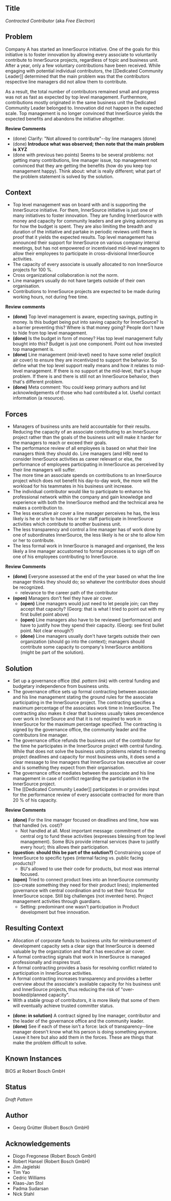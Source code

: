 ## Title

_Contracted Contributor_ (aka _Free Electron_)

## Problem

Company A has started an InnerSource initiative. One of the goals for this
initiative is to foster innovation by allowing every associate to voluntarily
contribute to InnerSource projects, regardless of topic and business unit. 
After a year, only a few voluntary contributions have been received. While
engaging with potential individual contributors, the [[Dedicated Community Leader]]
determined that the main problem was that the contributors respective line 
managers did not allow them to contribute.

As a result, the total number of contributors remained small and progress was
not as fast as expected by top level management. Furthermore, contributions
mostly originated in the same business unit the Dedicated Community Leader
belonged to.  Innovation did not happen in the expected scale. Top management
is no longer convinced that InnerSource yields the expected benefits and
abandons the initiative altogether.

**Review Comments**

* (done) Clarify: "Not allowed to contribute"--by line managers (done)
* (done) **Introduce what was observed; then note that the main problem is XYZ**
* (done with previous two points) Seems to be several problems: not getting many contributions, line manager issue, top management not convinced that they are getting the benefits (how do you keep top management happy). Think about: what is really different; what part of the problem statement is solved by the solution.

## Context

- Top level management was on board with and is supporting the InnerSource initiative. For them, InnerSource initiative is just one of many initiatives to foster innovation. They are funding InnerSource with money and capacity for community leaders and are giving autonomy as for how the budget is spent. They are also limiting the breadth and duration of the initiative and partake in periodic reviews until there is proof that it yields the expected results. Top level management has announced their support for InnerSource on various company internal meetings, but has not empowered or incentivised mid-level managers to allow their employees to participate in cross-divisional InnerSource activities.
- The capacity of every associate is usually allocated to non InnerSource
  projects for 100 %.
- Cross organizational collaboration is not the norm.
- Line managers usually do not have targets outside of their own organisation.
- Contributions to InnerSource projects are expected to be made during working
  hours, not during free time.

**Review comments**

* **(done)** Top level management is aware, expecting savings, putting in money. Is this budget being put into saving capacity for InnerSource? Is a barrier preventing this? Where is that money going? People don't have to hide from top level management.
* **(done)** Is the budget in form of money? Has top level management fully bought into this? Budget is just one component. Point out how invested top management is.
* **(done)** Line management (mid-level) need to have some relief (explicit air cover) to ensure they are incentivized to support the behavior. So define what the top level support really means and how it relates to mid-level management. If there is no support at the mid-level, that's a huge problem. If there is and there is still not an InnerSource behavior, then that's different problem.
* **(done)** Meta comment: You could keep primary authors and list acknowledgements of those who had contributed a lot. Useful contact information (a resource). 

## Forces

- Managers of business units are held accountable for their results. Reducing
  the capacity of an associate contributing to an InnerSource project rather
  than the goals of the business unit will make it harder for the managers to reach or
  exceed their goals.
- The performance review of all employees is based on what their line managers
  think they should do. Line managers (and HR) need to consider InnerSource
  activities as career relevant or else, the performance of employees participating
  in InnerSource as perceived by their line managers will suffer.
- The more time an associate spends on contributions to an InnerSource project
  which does not benefit his day-to-day work, the more will the workload for
  his teammates in his business unit increase.
- The individual contributor would like to participate to enhance his
  professional network within the company and gain knowledge and experience
  with both the InnerSource method and the technical area he makes a
  contribution to.
- The less executive air cover a line manager perceives he has, the less likely
  is he or she to have his or her staff participate in InnerSource activities which
  contribute to another business unit.
- The less transparency and control a line manager has of work done by one of
  subordinates InnerSource, the less likely is he or she to allow him or her to
  contribute.
- The less formal work in InnerSource is managed and organised, the less likely
  a line manager accustomed to formal processes is to sign off on one of his
  employees contributing to InnerSource.
  

**Review Comments**

* **(done)** Everyone assessed at the end of the year based on what the line manager thinks they should do; so whatever the contributor does should be recognized.
    - relevance to the career path of the contributor 
* **(open)** Managers don't feel they have air cover.
    - **(open)** Line managers would just need to let people join; can they accept that capacity? (Georg: that is what I tried to point out with my first bullet point above)
    - **(open)** Line managers also have to be reviewed (performance) and have to justify how they spend their capacity. (Georg: see first bullet point. Not clear enough?)
    - **(done)** Line managers usually don't have targets outside their own organization (should go into the context); managers should contribute some capacity to company's InnerSource ambitions (might be part of the solution).
 

## Solution

- Set up a governance office (_tbd. pattern link_) with central funding and budgetary
  independence from business units.
- The governance office sets up formal contracting between associate and his
  line management stating the ground rules for the associate participating in
  the InnerSource project. The contracting specifies a maximum percentage of
  the associates work time in InnerSource. The contracting also makes it clear
  that business usually takes precendence over work in InnerSource and that
  it is not required to work in InnerSource for the maximum percentage
  specified. The contracting is signed by the governance office, the community
  leader and the contributors line manager.
- The governance office refunds the business unit of the contributor for the
  time he participates in the InnerSource project with central funding. While
  that does not solve the business units problems related to meeting project
  deadlines and capacity for most business units, it does send a clear message
  to line managers that InnerSource has executive air cover and is something
  they expect from their organisation.
- The governance office mediates between the associate and his line management
  in case of conflict regarding the participation in the InnerSource project.
- The [[Dedicated Community Leader]] participates in or provides 
  input for the performance review of every associate contracted for more than
  20 % of his capacity.

**Review Comments**

* **(done)** For the line manager focused on deadlines and time, how was that handled (vs. cost)?
    - Not handled at all. Most important message: commitment of the central org to fund these activities (expresses blessing from top level management). Some BUs provide internal services (have to justify every hour); this allows their participation.
* **(question: should this be part of the solution?)** Constraining scope of InnerSource to specific types (internal facing vs. public facing products)?
    - BU's allowed to use their code for products, but most was internal focused.
* **(open)** Tried to connect product lines into an InnerSource community (co-create something they need for their product lines); implemented governance with central coordination and to set their focus for InnerSource scope. Still big challenges (not invented here). Project management activities through guardians.
     - Setting: predominant one wasn't participation in Product development but free innovation.

## Resulting Context

- Allocation of corporate funds to business units for reimbursement of 
  development capacity sets a clear sign that InnerSource is deemed valuable
  by the organization and that it has executive air cover.
- A formal contracting signals that work in InnerSource is managed 
  professionally and inspires trust.
- A formal contracting provides a basis for resolving conflict related to
  participation in InnerSource activities.
- A formal contracting increases transparency and provides a better overview
  about the associate's available capacity for his business unit and
  InnerSource projects, thus reducing the risk of "over-booked/planned
  capacity".
- With a stable group of contributors, it is more likely that some of them will
  eventually achieve trusted committer status.

* **(done: in solution)** A contract signed by line manager, contributor and the leader of the governance office and the community leader.
* **(done)** See if each of these isn't a force: lack of transparency--line manager doesn't know what his person is doing something anymore. Leave it here but also add them in the forces. These are things that make the problem difficult to solve.

## Known Instances

BIOS at Robert Bosch GmbH

## Status

_Draft Pattern_

## Author

- Georg Grütter (Robert Bosch GmbH)

## Acknowledgements

- Diogo Fregonese (Robert Bosch GmbH)
- Robert Hansel (Robert Bosch GmbH)
- Jim Jagielski
- Tim Yao
- Cedric Williams
- Klaas-Jan Stol
- Padma Sudarsan
- Nick Stahl